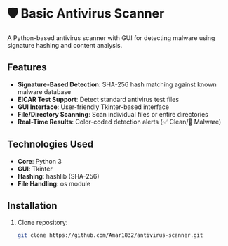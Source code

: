# 🛡️ Basic Antivirus Scanner

A Python-based antivirus scanner with GUI for detecting malware using signature hashing and content analysis.


## Features
- **Signature-Based Detection**: SHA-256 hash matching against known malware database
- **EICAR Test Support**: Detect standard antivirus test files
- **GUI Interface**: User-friendly Tkinter-based interface
- **File/Directory Scanning**: Scan individual files or entire directories
- **Real-Time Results**: Color-coded detection alerts (✅ Clean/🚨 Malware)

## Technologies Used
- **Core**: Python 3
- **GUI**: Tkinter
- **Hashing**: hashlib (SHA-256)
- **File Handling**: os module

## Installation
1. Clone repository:
   ```bash
   git clone https://github.com/Amar1832/antivirus-scanner.git
